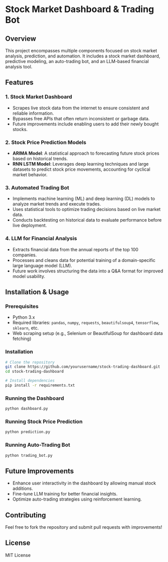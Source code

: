 # Stock Market Dashboard & Trading Bot

## Overview
This project encompasses multiple components focused on stock market analysis, prediction, and automation. It includes a stock market dashboard, predictive modeling, an auto-trading bot, and an LLM-based financial analysis tool.

## Features
### 1. **Stock Market Dashboard**
- Scrapes live stock data from the internet to ensure consistent and reliable information.
- Bypasses free APIs that often return inconsistent or garbage data.
- Future improvements include enabling users to add their newly bought stocks.

### 2. **Stock Price Prediction Models**
- **ARIMA Model**: A statistical approach to forecasting future stock prices based on historical trends.
- **RNN LSTM Model**: Leverages deep learning techniques and large datasets to predict stock price movements, accounting for cyclical market behavior.

### 3. **Automated Trading Bot**
- Implements machine learning (ML) and deep learning (DL) models to analyze market trends and execute trades.
- Uses statistical tools to optimize trading decisions based on live market data.
- Conducts backtesting on historical data to evaluate performance before live deployment.

### 4. **LLM for Financial Analysis**
- Extracts financial data from the annual reports of the top 100 companies.
- Processes and cleans data for potential training of a domain-specific large language model (LLM).
- Future work involves structuring the data into a Q&A format for improved model usability.

## Installation & Usage
### Prerequisites
- Python 3.x
- Required libraries: `pandas`, `numpy`, `requests`, `beautifulsoup4`, `tensorflow`, `sklearn`, etc.
- Web scraping setup (e.g., Selenium or BeautifulSoup for dashboard data fetching)

### Installation
```sh
# Clone the repository
git clone https://github.com/yourusername/stock-trading-dashboard.git
cd stock-trading-dashboard

# Install dependencies
pip install -r requirements.txt
```

### Running the Dashboard
```sh
python dashboard.py
```

### Running Stock Price Prediction
```sh
python prediction.py
```

### Running Auto-Trading Bot
```sh
python trading_bot.py
```

## Future Improvements
- Enhance user interactivity in the dashboard by allowing manual stock additions.
- Fine-tune LLM training for better financial insights.
- Optimize auto-trading strategies using reinforcement learning.

## Contributing
Feel free to fork the repository and submit pull requests with improvements!

## License
MIT License
